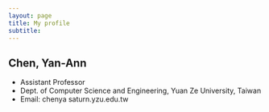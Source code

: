 ```yaml
---
layout: page
title: My profile
subtitle:
---
```


## Chen, Yan-Ann
- Assistant Professor
- Dept. of Computer Science and Engineering, Yuan Ze University, Taiwan
- Email: chenya <i class="fa fa-at" aria-hidden="true"></i> saturn.yzu.edu.tw

